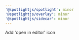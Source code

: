 ```yaml
---
'@spotlightjs/spotlight': minor
'@spotlightjs/overlay': minor
'@spotlightjs/sidecar': minor
---
```


Add 'open in editor' icon

